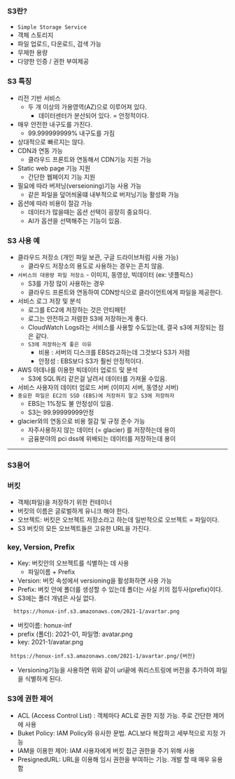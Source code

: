 
### S3란?
- `Simple Storage Service`
- 객체 스토리지
- 파일 업로드, 다운로드, 검색 가능 
- 무제한 용량
- 다양한 인증 / 권한 부여제공

### S3 특징
- 리전 기반 서비스
  - 두 개 이상의 가용영역(AZ)으로 이루어져 있다.
    - 데이터센터가 분산되어 있다. = 안정적이다.
- 매우 안전한 내구도를 가진다.
  - 99.999999999% 내구도를 가짐
- 상대적으로 빠르지는 않다.
- CDN과 연동 가능 
  - 클라우드 프론트와 연동해서 CDN기능 지원 가능
- Static web page 기능 지원 
  - 간단한 웹페이지 기능 지원
- 필요에 따라 버저닝(verseioning)기능 사용 가능 
  - 같은 파일을 덮어씌울떄 내부적으로 버저닝기능 활성화 가능
- 옵션에 따라 비용이 절감 가능
  - 데이터가 많을때는 옵션 선택이 굉장히 중요하다.
  - AI가 옵션을 선택해주는 기능이 있음.

### S3 사용 예
- 클라우드 저장소 (개인 파일 보관, 구글 드라이브처럼 사용 가능)
  - 클라우드 저장소의 용도로 사용하는 경우는 흔치 않음.
- `서비스의 대용량 파일 저장소` - 이미지, 동영상, 빅데이터 (ex: 넷플릭스)
  - S3를 가장 많이 사용하는 경우
  - 클라우드 프론트와 연동하여 CDN방식으로 클라이언트에게 파일을 제공한다.
- 서비스 로그 저장 및 분석
  - 로그를 EC2에 저장하는 것은 안티패턴
  - 로그는 안전하고 저렴한 S3에 저장하는게 좋다.
  - CloudWatch Logs라는 서비스를 사용할 수도있는데, 결국 s3에 저장되는 점은 같다.
  - `S3에 저장하는게 좋은 이유` 
    - 비용 : 서버의 디스크를 EBS라고하는데 그것보다 S3가 저렴
    - 안정성 : EBS보다 S3가 훨씬 안정적이다.
- AWS 아데나를 이용한 빅데이터 업로드 및 분석
  - S3에 SQL쿼리 같은걸 날려서 데이터를 가져올 수있음.
- 서비스 사용자의 데이터 업로드 서버 (이미지 서버, 동영상 서버)
- `중요한 파일은 EC2의 SSD (EBS)에 저장하지 말고 S3에 저장하자`
  - EBS는 1%정도 불 안정성이 있음.
  - S3는 99.99999999안정
- glacier와의 연동으로 비용 절감 및 규정 준수 가능
  - 자주사용하지 않는 데이터 (= glacier) 를 저장하는데 용이
  - 금융분야의 pci dss에 위배되는 데이터를 저장하는데 용이

---
### S3용어

### 버킷
- 객체(파일)을 저장하기 위한 컨테이너
- 버킷의 이름은 글로벌하게 유니크 해야 한다.
- 오브젝트: 버킷은 오브젝트 저장소라고 하는데 일반적으로 오브젝트 = 파일이다.
- S3 버킷의 모든 오브젝트들은 고유한 URL을 가진다.

### key, Version, Prefix
- Key: 버킷안의 오브젝트를 식별하는 데 사용
  - 파일이름 + Prefix
- Version: 버킷 속성에서 versioning을 활성화하면 사용 가능
- Prefix: 버킷 안에 폴더를 생성할 수 있는데 폴더는 사실 키의 접두사(prefix)이다.
- S3에는 폴더 개념은 사실 없다.

```
  https://honux-inf.s3.amazonaws.com/2021-1/avartar.png
```
- 버킷이름: honux-inf
- prefix (폴더): 2021-01, 파일명: avatar.png
- key: 2021-1/avatar.png
```
 https://honux-inf.s3.amazonaws.com/2021-1/avartar.png/{버전}
```
- Versioning기능을 사용하면 위와 같이 url끝에 쿼리스트링에 버전을 추가하여 파일을 식별하게 된다.  

### S3에 권한 제어
- ACL (Access Control List) : 객체마다 ACL로 권한 지정 가능. 주로 간단한 제어에 사용
- Buket Policy: IAM Policy와 유사한 문법. ACL보다 복잡하고 세부적으로 지정 가능
- IAM을 이용한 제어: IAM 사용자에게 버킷 접근 권한을 주기 위해 사용
- PresignedURL: URL을 이용해 임시 권한을 부여하는 기능. 개발 할 때 매우 유용함

